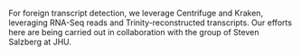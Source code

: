 For foreign transcript detection, we leverage Centrifuge and Kraken, leveraging RNA-Seq reads and Trinity-reconstructed transcripts. Our efforts here are being carried out in collaboration with the group of Steven Salzberg at JHU.
